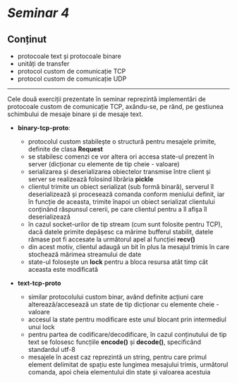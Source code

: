 # _Seminar 4_

## Conținut

- protocoale text și protocoale binare
- unități de transfer
- protocol custom de comunicație TCP
- protocol custom de comunicație UDP

---

Cele două exerciții prezentate în seminar reprezintă implementări de protocoale custom de comunicație TCP, axându-se, pe rând, pe gestiunea schimbului de mesaje binare și de mesaje text.

- **binary-tcp-proto**:

  - protocolul custom stabilește o structură pentru mesajele primite, definite de clasa **Request**
  - se stabilesc comenzi ce vor altera ori accesa state-ul prezent în server (dicționar cu elemente de tip cheie - valoare)
  - serializarea și deserializarea obiectelor transmise între client și server se realizează folosind librăria **pickle**
  - clientul trimite un obiect serializat (sub formă binară), serverul îl deserializează și procesează comanda conform meniului definit, iar în funcție de aceasta, trimite înapoi un obiect serializat clientului conținând răspunsul cererii, pe care clientul pentru a îl afișa îl deserializează
  - în cazul socket-urilor de tip stream (cum sunt folosite pentru TCP), dacă datele primite depășesc ca mărime bufferul stabilit, datele rămase pot fi accesate la următorul apel al funcției **recv()**
  - din acest motiv, clientul adaugă un bit în plus la mesajul trimis în care stochează mărimea streamului de date
  - state-ul folosește un **lock** pentru a bloca resursa atât timp cât aceasta este modificată

- **text-tcp-proto**
  - similar protocolului custom binar, având definite acțiuni care alterează/accesează un state de tip dicționar cu elemente cheie - valoare
  - accesul la state pentru modificare este unul blocant prin intermediul unui lock
  - pentru partea de codificare/decodificare, în cazul conținutului de tip text se folosesc funcțiile **encode()** și **decode()**, specificând standardul utf-8
  - mesajele în acest caz reprezintă un string, pentru care primul element delimitat de spațiu este lungimea mesajului trimis, următorul comanda, apoi cheia elementului din state și valoarea acestuia
